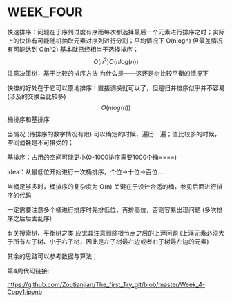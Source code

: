 # WEEK_FOUR

快速排序：问题在于序列过度有序而每次都选择最后一个元素进行排序之时；实际上的快排有可能随机抽取元素对序列进行分割；平均情况下 O(nlogn) 但最差情况有可能达到 O(n^2) 基本就已经相当于选择排序；
$$
O(n^2)O(nlog(n))
$$
注意决策树，基于比较的排序方法 为什么是——这还是树比较平衡的情况下

快排的好处在于它可以原地排序！直接调换就可以了，但是归并排序似乎并不容易(涉及的交换会比较多)
$$
O(nlog(n))
$$
桶排序和基排序

当情况 (待排序的数字情况有限) 可以确定的时候，遍历一遍；值比较多的时候，空间消耗是不可接受的；

基排序：占用的空间可能更小(0-1000排序需要1000个桶====)

idea：从最低位开始进行一次桶排序，个位->十位->百位.....

当桶足够多时，桶排序的复杂度为  O(n) 关键在于设计合适的桶，参见后面进行排序的代码

一定需要注意多个桶进行排序时先排低位，再排高位，否则容易出现问题 (多次排序之后后面乱序)

有关搜索树、平衡树之类 应尤其注意删除根节点之后的上浮问题 (上浮元素必须大于所有左子树、小于右子树，因此是左子树最右边或者右子树最左边的元素)

其余的思路可以参考数据与算法；

第4周代码链接:

https://github.com/Zoutianjian/The_first_Try_git/blob/master/Week_4-Copy1.ipynb